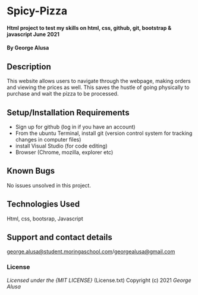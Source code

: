 # Spicy-Pizza
#### Html project to test my skills on html, css, github, git, bootstrap & javascript June 2021
#### By **George Alusa**
## Description
This website allows users to navigate through the webpage, making orders and viewing the prices as well. This saves the hustle of going physically to purchase and wait the pizza to be processed.
## Setup/Installation Requirements
* Sign up for github (log in if you have an account)
* From the ubuntu Terminal, install git (version control system for tracking changes in computer files)
* install Visual Studio (for code editing)
* Browser (Chrome, mozilla, explorer etc)

## Known Bugs
No issues unsolved in this project.
## Technologies Used
Html, css, bootsrap, Javascript
## Support and contact details
george.alusa@student.moringaschool.com/georgealusa@gmail.com
### License
*Licensed under the {MIT LICENSE}*
(License.txt)
Copyright (c) 2021 *George Alusa*
